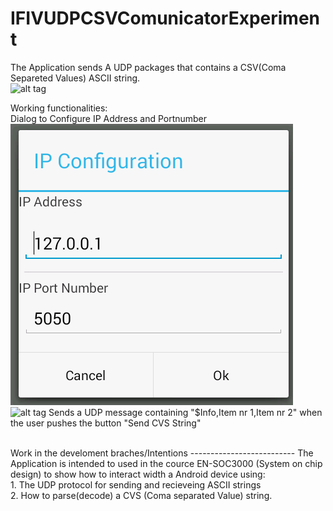 IFIVUDPCSVComunicatorExperiment
===============================

The Application sends A UDP packages that contains a CSV(Coma Separeted Values) ASCII string. <br>
![alt tag](https://raw.github.com/rlangoy/IFIVUDPCSVComunicatorExperiment/blob/AlphaDev/doc/Images/MainActivity.PNG)

Working functionalities:<br>
    Dialog to Configure IP Address and Portnumber<br>
    ![alt tag](https://raw.githubusercontent.com/rlangoy/IFIVUDPCSVComunicatorExperiment/AlphaDev/doc/Images/IPAddressDialog.PNG)
    <br>
    ![alt tag](https://raw.github.com/rlangoy/IFIVUDPCSVComunicatorExperiment/blob/AlphaDev/doc/Images/SendButton.PNG)
    Sends a UDP message containing "$Info,Item nr 1,Item nr 2" when the user pushes the button "Send CVS String"<br>

<br>
Work in the develoment braches/Intentions
--------------------------
The Application is intended to used in the cource EN-SOC3000 (System on chip design) to show how to interact
 width a Android device using:<br>
     1. The UDP protocol for sending and recieveing ASCII strings<br>
     2. How to parse(decode) a CVS (Coma separated Value) string.<br>

